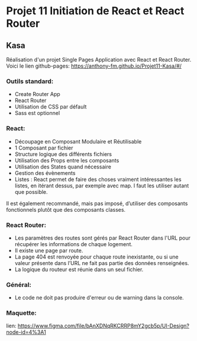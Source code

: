 # Projet 11 Initiation de React et React Router

## Kasa

Réalisation d'un projet Single Pages  Application avec React et React Router.
Voici le lien github-pages: https://anthony-fm.github.io/Projet11-Kasa/#/

### Outils standard:
- Create Router App
- React Router
- Utilisation de CSS par défault
- Sass est optionnel

### React:
- Découpage en Composant Modulaire et Réutilisable
- 1 Composant par fichier
- Structure logique des différents fichiers
- Utilisation des Props entre les composants
- Utilisation des States quand nécessaire
- Gestion des évènements
- Listes : React permet de faire des choses vraiment intéressantes les listes, en itérant dessus, par exemple avec map. l faut les utiliser autant que possible.

Il est également recommandé, mais pas imposé, d’utiliser des composants
fonctionnels plutôt que des composants classes.

### React Router:
- Les paramètres des routes sont gérés par React Router dans l'URL pour récupérer les informations de chaque logement.
- Il existe une page par route.
- La page 404 est renvoyée pour chaque route inexistante, ou si une valeur présente dans l’URL ne fait pas partie des données renseignées.
- La logique du routeur est réunie dans un seul fichier.

### Général:
- Le code ne doit pas produire d'erreur ou de warning dans la console.

### Maquette:

lien: https://www.figma.com/file/bAnXDNqRKCRRP8mY2gcb5p/UI-Design?node-id=4%3A1